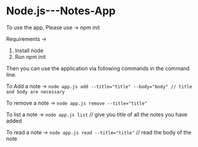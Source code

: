 # Node.js---Notes-App

To use the app, Please use -> npm init

Requirements ->

1. Install node 
2. Run npm init

Then you can use the application via following commands in the command line.

To Add a note ->
  `node app.js add --title="title" --body="body" // title and body are necessary`
  
To remove a note ->
  `node app.js remove --title="title" `
  
To list a note -> 
  `node app.js list` // give you title of all the notes you have added
  
To read a note -> 
  `node app.js read --title="title"` // read the body of the note
